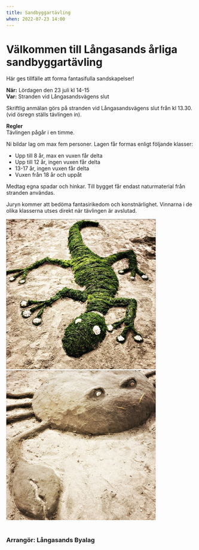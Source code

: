 ```yaml
---
title: Sandbyggartävling
when: 2022-07-23 14:00
---
```


# Välkommen till Långasands årliga sandbyggartävling

Här ges tillfälle att forma fantasifulla sandskapelser!

**När:** Lördagen den 23 juli kl 14-15  
**Var:** Stranden vid Långasandsvägens slut  

Skriftlig anmälan görs på stranden vid Långasandsvägens
slut från kl 13.30. (vid ösregn ställs tävlingen in). 

**Regler**  
Tävlingen pågår i en timme.

Ni bildar lag om max fem personer. Lagen får formas enligt
följande klasser:
- Upp till 8 år, max en vuxen får delta
- Upp till 12 år, ingen vuxen får delta
- 13-17 år, ingen vuxen får delta
- Vuxen från 18 år och uppåt

Medtag egna spadar och hinkar. Till bygget får endast
naturmaterial från stranden användas.

Juryn kommer att bedöma fantasirikedom och
konstnärlighet. Vinnarna i de olika klasserna utses direkt
när tävlingen är avslutad.

<div class="center my-2">
    <img class="px-1 pt-1" width="400" src="/assets/images/sandodla.jpg" />
    <img class="px-1 pt-1" width="400" src="/assets/images/sandkrabba.jpg" />
</div>

<br>

### Arrangör: Långasands Byalag

